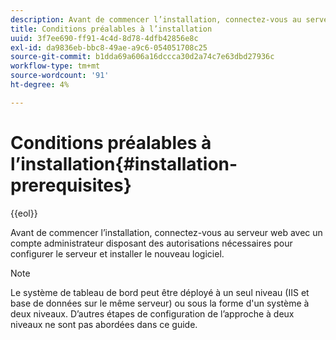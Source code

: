 ```yaml
---
description: Avant de commencer l’installation, connectez-vous au serveur web avec un compte administrateur disposant des autorisations nécessaires pour configurer le serveur et installer le nouveau logiciel.
title: Conditions préalables à l’installation
uuid: 3f7ee690-ff91-4c4d-8d78-4dfb42856e8c
exl-id: da9836eb-bbc8-49ae-a9c6-054051708c25
source-git-commit: b1dda69a606a16dccca30d2a74c7e63dbd27936c
workflow-type: tm+mt
source-wordcount: '91'
ht-degree: 4%

---
```


# Conditions préalables à l’installation{#installation-prerequisites}

{{eol}}

Avant de commencer l’installation, connectez-vous au serveur web avec un compte administrateur disposant des autorisations nécessaires pour configurer le serveur et installer le nouveau logiciel.

>[!NOTE]
>
>Le système de tableau de bord peut être déployé à un seul niveau (IIS et base de données sur le même serveur) ou sous la forme d&#39;un système à deux niveaux. D’autres étapes de configuration de l’approche à deux niveaux ne sont pas abordées dans ce guide.
